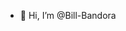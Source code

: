 - 👋 Hi, I’m @Bill-Bandora


<!---
Bill-Bandora/Bill-Bandora is a ✨ special ✨ repository because its `README.md` (this file) appears on your GitHub profile.
You can click the Preview link to take a look at your changes.
--->
